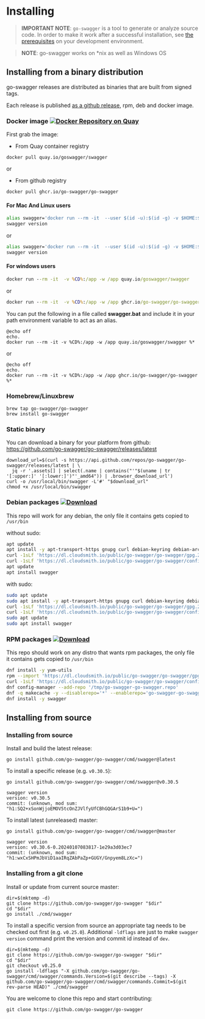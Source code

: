 # Installing

> **IMPORTANT NOTE**: `go-swagger` is a tool to generate or analyze source code.
> In order to make it work after a successful installation,
> see [the prerequisites](https://goswagger.io/generate/requirements.html) on your development environment.

> **NOTE**: go-swagger works on *nix as well as Windows OS 

## Installing from a binary distribution

go-swagger releases are distributed as binaries that are built from signed tags.

Each release is published [as a github release](https://github.com/go-swagger/go-swagger/tags),
rpm, deb and docker image.

### Docker image [![Docker Repository on Quay](https://quay.io/repository/goswagger/swagger/status "Docker Repository on Quay")](https://quay.io/repository/goswagger/swagger)

First grab the image:

* From Quay container registry
```
docker pull quay.io/goswagger/swagger
```

or 

* From github registry
```
docker pull ghcr.io/go-swagger/go-swagger
```

#### For Mac And Linux users

```bash
alias swagger='docker run --rm -it  --user $(id -u):$(id -g) -v $HOME:$HOME -w $PWD quay.io/goswagger/swagger'
swagger version
```

or 

```bash
alias swagger='docker run --rm -it  --user $(id -u):$(id -g) -v $HOME:$HOME -w $PWD ghcr.io/go-swagger/go-swagger'
swagger version
```

#### For windows users

```cmd
docker run --rm -it  -v %CD%:/app -w /app quay.io/goswagger/swagger
```

or

```cmd
docker run --rm -it  -v %CD%:/app -w /app ghcr.io/go-swagger/go-swagger
```

You can put the following in a file called **swagger.bat** and include it in your path environment variable to act as an alias.

```batch
@echo off
echo.
docker run --rm -it -v %CD%:/app -w /app quay.io/goswagger/swagger %*
```

or

```batch
@echo off
echo.
docker run --rm -it -v %CD%:/app -w /app ghcr.io/go-swagger/go-swagger %*
```

### Homebrew/Linuxbrew

```
brew tap go-swagger/go-swagger
brew install go-swagger
```

### Static binary

You can download a binary for your platform from github:
<https://github.com/go-swagger/go-swagger/releases/latest>

```
download_url=$(curl -s https://api.github.com/repos/go-swagger/go-swagger/releases/latest | \
  jq -r '.assets[] | select(.name | contains("'"$(uname | tr '[:upper:]' '[:lower:]')"'_amd64")) | .browser_download_url')
curl -o /usr/local/bin/swagger -L'#' "$download_url"
chmod +x /usr/local/bin/swagger
```

### Debian packages [![Download](https://api-prd.cloudsmith.io/v1/badges/version/go-swagger/go-swagger/deb/swagger/latest/a=amd64;d=debian%252Fany-version;t=binary/?render=true&show_latest=true)](https://cloudsmith.io/~go-swagger/repos/go-swagger/packages/detail/deb/swagger/latest/a=amd64;d=debian%252Fany-version;t=binary/)

This repo will work for any debian, the only file it contains gets copied to `/usr/bin`

without sudo:

```sh
apt update
apt install -y apt-transport-https gnupg curl debian-keyring debian-archive-keyring
curl -1sLf 'https://dl.cloudsmith.io/public/go-swagger/go-swagger/gpg.2F8CB673971B5C9E.key' | gpg --dearmor -o /usr/share/keyrings/go-swagger-go-swagger-archive-keyring.gpg
curl -1sLf 'https://dl.cloudsmith.io/public/go-swagger/go-swagger/config.deb.txt?distro=debian&codename=any-version' > /etc/apt/sources.list.d/go-swagger-go-swagger.list
apt update 
apt install swagger
```

with sudo:

```sh
sudo apt update
sudo apt install -y apt-transport-https gnupg curl debian-keyring debian-archive-keyring
curl -1sLf 'https://dl.cloudsmith.io/public/go-swagger/go-swagger/gpg.2F8CB673971B5C9E.key' | sudo gpg --dearmor -o /usr/share/keyrings/go-swagger-go-swagger-archive-keyring.gpg
curl -1sLf 'https://dl.cloudsmith.io/public/go-swagger/go-swagger/config.deb.txt?distro=debian&codename=any-version' | sudo tee /etc/apt/sources.list.d/go-swagger-go-swagger.list
sudo apt update 
sudo apt install swagger
```

### RPM packages [![Download](https://api-prd.cloudsmith.io/v1/badges/version/go-swagger/go-swagger/rpm/swagger/latest/a=x86_64;d=fedora%252Fany-version;t=binary/?render=true&show_latest=true)](https://cloudsmith.io/~go-swagger/repos/go-swagger/packages/detail/rpm/swagger/latest/a=x86_64;d=fedora%252Fany-version;t=binary/)

This repo should work on any distro that wants rpm packages, the only file it contains gets copied to `/usr/bin`

```sh
dnf install -y yum-utils
rpm --import 'https://dl.cloudsmith.io/public/go-swagger/go-swagger/gpg.2F8CB673971B5C9E.key'
curl -1sLf 'https://dl.cloudsmith.io/public/go-swagger/go-swagger/config.rpm.txt?distro=fedora&codename=any-version' > /tmp/go-swagger-go-swagger.repo
dnf config-manager --add-repo '/tmp/go-swagger-go-swagger.repo'
dnf -q makecache -y --disablerepo='*' --enablerepo='go-swagger-go-swagger' --enablerepo='go-swagger-go-swagger-source'
dnf install -y swagger
```


## Installing from source

### Installing from source

Install and build the latest release:
```
go install github.com/go-swagger/go-swagger/cmd/swagger@latest
```

To install a specific release (e.g. `v0.30.5`):
```
go install github.com/go-swagger/go-swagger/cmd/swagger@v0.30.5

swagger version
version: v0.30.5
commit: (unknown, mod sum: "h1:SQ2+xSonWjjoEMOV5tcOnZJVlfyUfCBhGQGArS1b9+U=")
```

To install latest (unreleased) master:
```
go install github.com/go-swagger/go-swagger/cmd/swagger@master

swagger version
version: v0.30.6-0.20240107083817-1e29a3d03ec7
commit: (unknown, mod sum: "h1:wxCxSHPmJbViD1aaIRqZAbPaZp+GUGY/Gnpyem8LzXc=")
```


### Installing from a git clone

Install or update from current source master:

```
dir=$(mktemp -d) 
git clone https://github.com/go-swagger/go-swagger "$dir" 
cd "$dir"
go install ./cmd/swagger
```

To install a specific version from source an appropriate tag needs to be checked out first (e.g. `v0.25.0`). Additional `-ldflags` are just to make `swagger version` command print the version and commit id instead of `dev`.

```
dir=$(mktemp -d)
git clone https://github.com/go-swagger/go-swagger "$dir" 
cd "$dir"
git checkout v0.25.0
go install -ldflags "-X github.com/go-swagger/go-swagger/cmd/swagger/commands.Version=$(git describe --tags) -X github.com/go-swagger/go-swagger/cmd/swagger/commands.Commit=$(git rev-parse HEAD)" ./cmd/swagger
```

You are welcome to clone this repo and start contributing:
```
git clone https://github.com/go-swagger/go-swagger
```

